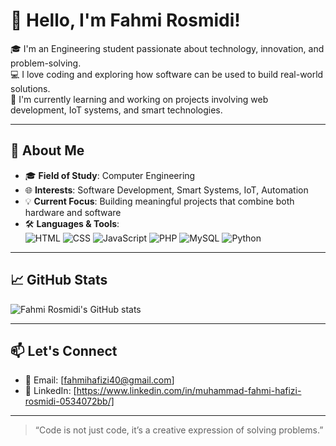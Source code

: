 # 👋 Hello, I'm Fahmi Rosmidi!

🎓 I'm an Engineering student passionate about technology, innovation, and problem-solving.  
💻 I love coding and exploring how software can be used to build real-world solutions.  
🔧 I'm currently learning and working on projects involving web development, IoT systems, and smart technologies.

---

## 🚀 About Me

- 🎓 **Field of Study**: Computer Engineering  
- 🌐 **Interests**: Software Development, Smart Systems, IoT, Automation  
- 💡 **Current Focus**: Building meaningful projects that combine both hardware and software  
- 🛠️ **Languages & Tools**:  
  ![HTML](https://img.shields.io/badge/HTML5-E34F26?style=flat&logo=html5&logoColor=white)
  ![CSS](https://img.shields.io/badge/CSS3-1572B6?style=flat&logo=css3&logoColor=white)
  ![JavaScript](https://img.shields.io/badge/JavaScript-F7DF1E?style=flat&logo=javascript&logoColor=black)
  ![PHP](https://img.shields.io/badge/PHP-777BB4?style=flat&logo=php&logoColor=white)
  ![MySQL](https://img.shields.io/badge/MySQL-4479A1?style=flat&logo=mysql&logoColor=white)
  ![Python](https://img.shields.io/badge/Python-3776AB?style=flat&logo=python&logoColor=white)

---

## 📈 GitHub Stats

![Fahmi Rosmidi's GitHub stats](https://github-readme-stats.vercel.app/api?username=your-github-username&show_icons=true&theme=tokyonight)

---

## 📫 Let's Connect

- 💌 Email: [fahmihafizi40@gmail.com]  
- 💼 LinkedIn: [https://www.linkedin.com/in/muhammad-fahmi-hafizi-rosmidi-0534072bb/]

---

> “Code is not just code, it’s a creative expression of solving problems.”  
